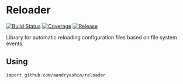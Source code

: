# Reloader
[![Build Status](https://travis-ci.org/aandryashin/reloader.svg?branch=master)](https://travis-ci.org/aandryashin/reloader)
[![Coverage](https://codecov.io/github/aandryashin/reloader/reloader.svg)](https://codecov.io/gh/aandryashin/reloader)
[![Release](https://img.shields.io/github/release/aandryashin/reloader.svg)](https://github.com/aandryashin/reloader/releases/latest)

Library for automatic reloading configuration files based on file system events.

## Using

`import github.com/aandryashin/reloader`
